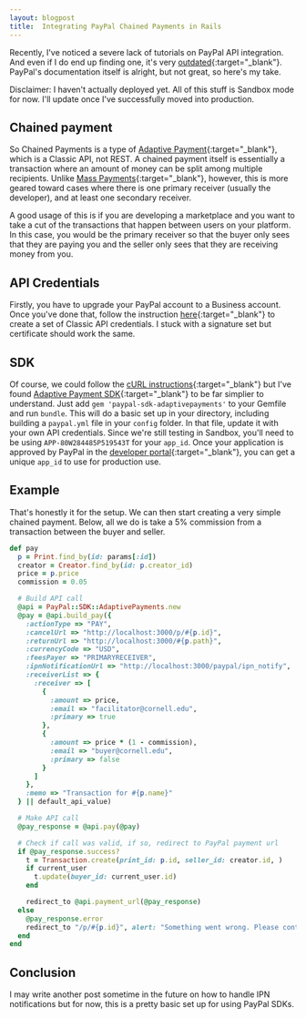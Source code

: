 ```yaml
---
layout: blogpost
title:  Integrating PayPal Chained Payments in Rails
---
```


Recently, I've noticed a severe lack of tutorials on PayPal API integration. And even if I do end up finding one, it's very [outdated][railscast]{:target="_blank"}. PayPal's documentation itself is alright, but not great, so here's my take.

Disclaimer: I haven't actually deployed yet. All of this stuff is Sandbox mode for now. I'll update once I've successfully moved into production.

## Chained payment
So Chained Payments is a type of [Adaptive Payment][adaptive]{:target="_blank"}, which is a Classic API, not REST. A chained payment itself is essentially a transaction where an amount of money can be split among multiple recipients. Unlike [Mass Payments][mass]{:target="_blank"}, however, this is more geared toward cases where there is one primary receiver (usually the developer), and at least one secondary receiver.

A good usage of this is if you are developing a marketplace and you want to take a cut of the transactions that happen between users on your platform. In this case, you would be the primary receiver so that the buyer only sees that they are paying you and the seller only sees that they are receiving money from you.

## API Credentials
Firstly, you have to upgrade your PayPal account to a Business account. Once you've done that, follow the instruction [here][credentials]{:target="_blank"} to create a set of Classic API credentials. I stuck with a signature set but certificate should work the same.

## SDK
Of course, we could follow the [cURL instructions][curl]{:target="_blank"} but I've found [Adaptive Payment SDK][sdk]{:target="_blank"} to be far simplier to understand. Just add `gem 'paypal-sdk-adaptivepayments'` to your Gemfile and run `bundle`. This will do a basic set up in your directory, including building a `paypal.yml` file in your `config` folder. In that file, update it with your own API credentials. Since we're still testing in Sandbox, you'll need to be using `APP-80W284485P519543T` for your `app_id`. Once your application is approved by PayPal in the [developer portal][developer]{:target="_blank"}, you can get a unique `app_id` to use for production use.

## Example
That's honestly it for the setup. We can then start creating a very simple chained payment. Below, all we do is take a 5% commission from a transaction between the buyer and seller.

``` ruby
def pay
  p = Print.find_by(id: params[:id])
  creator = Creator.find_by(id: p.creator_id)
  price = p.price
  commission = 0.05

  # Build API call
  @api = PayPal::SDK::AdaptivePayments.new
  @pay = @api.build_pay({
    :actionType => "PAY",
    :cancelUrl => "http://localhost:3000/p/#{p.id}",
    :returnUrl => "http://localhost:3000/#{p.path}",
    :currencyCode => "USD",
    :feesPayer => "PRIMARYRECEIVER",
    :ipnNotificationUrl => "http://localhost:3000/paypal/ipn_notify",
    :receiverList => {
      :receiver => [
        {
          :amount => price,
          :email => "facilitator@cornell.edu",
          :primary => true
        },
        {
          :amount => price * (1 - commission),
          :email => "buyer@cornell.edu",
          :primary => false
        }
      ]
    },
    :memo => "Transaction for #{p.name}"
  } || default_api_value)

  # Make API call
  @pay_response = @api.pay(@pay)

  # Check if call was valid, if so, redirect to PayPal payment url
  if @pay_response.success?
    t = Transaction.create(print_id: p.id, seller_id: creator.id, )
    if current_user
      t.update(buyer_id: current_user.id)
    end

    redirect_to @api.payment_url(@pay_response)
  else
    @pay_response.error
    redirect_to "/p/#{p.id}", alert: "Something went wrong. Please contact support."
  end
end
```

## Conclusion
I may write another post sometime in the future on how to handle IPN notifications but for now, this is a pretty basic set up for using PayPal SDKs.

[paypal]: https://developer.paypal.com/docs/classic/api/gs_PayPalAPIs/
[railscast]: http://railscasts.com/episodes/141-paypal-basics
[credentials]: https://developer.paypal.com/docs/classic/api/apiCredentials/#creating-classic-api-credentials
[adaptive]: https://developer.paypal.com/docs/classic/adaptive-payments/integration-guide/APIntro/
[curl]: https://developer.paypal.com/docs/classic/adaptive-payments/ht_ap-basicChainedPayment-curl-etc/
[sdk]: https://github.com/paypal/adaptivepayments-sdk-ruby
[developer]: https://developer.paypal.com/
[mass]: https://developer.paypal.com/docs/classic/mass-pay/integration-guide/MassPayOverview/